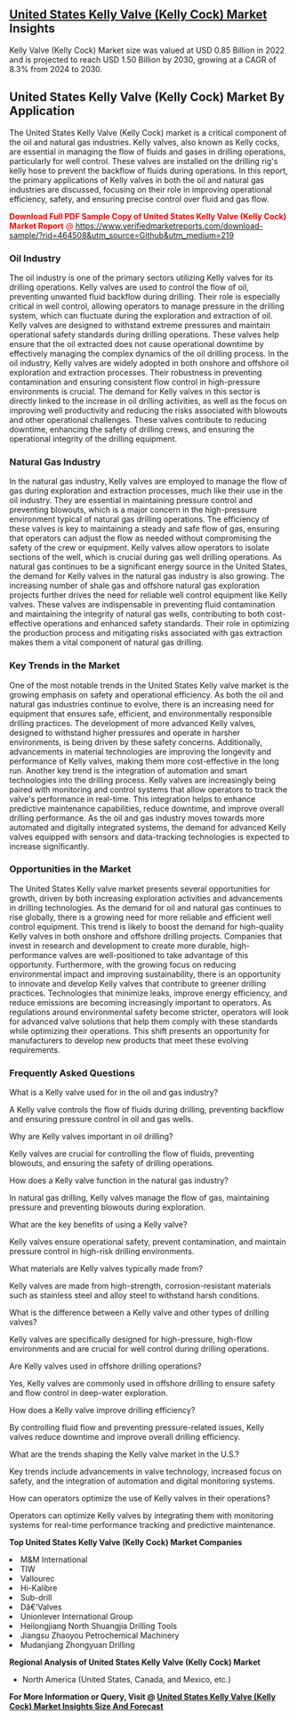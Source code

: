 <h2><a href="https://www.verifiedmarketreports.com/download-sample/?rid=464508&amp;utm_source=Github&amp;utm_medium=219" target="_blank">United States Kelly Valve (Kelly Cock) Market</a> Insights</h2><p>Kelly Valve (Kelly Cock) Market size was valued at USD 0.85 Billion in 2022 and is projected to reach USD 1.50 Billion by 2030, growing at a CAGR of 8.3% from 2024 to 2030.</p><p> <h2>United States Kelly Valve (Kelly Cock) Market By Application</h2> The United States Kelly Valve (Kelly Cock) market is a critical component of the oil and natural gas industries. Kelly valves, also known as Kelly cocks, are essential in managing the flow of fluids and gases in drilling operations, particularly for well control. These valves are installed on the drilling rig's kelly hose to prevent the backflow of fluids during operations. In this report, the primary applications of Kelly valves in both the oil and natural gas industries are discussed, focusing on their role in improving operational efficiency, safety, and ensuring precise control over fluid and gas flow. <p><span class=""><span style="color: #ff0000;"><strong>Download Full PDF Sample Copy of United States Kelly Valve (Kelly Cock) Market Report</strong> @ </span><a href="https://www.verifiedmarketreports.com/download-sample/?rid=464508&amp;utm_source=Github&amp;utm_medium=219" target="_blank">https://www.verifiedmarketreports.com/download-sample/?rid=464508&amp;utm_source=Github&amp;utm_medium=219</a></span></p> <h3>Oil Industry</h3> The oil industry is one of the primary sectors utilizing Kelly valves for its drilling operations. Kelly valves are used to control the flow of oil, preventing unwanted fluid backflow during drilling. Their role is especially critical in well control, allowing operators to manage pressure in the drilling system, which can fluctuate during the exploration and extraction of oil. Kelly valves are designed to withstand extreme pressures and maintain operational safety standards during drilling operations. These valves help ensure that the oil extracted does not cause operational downtime by effectively managing the complex dynamics of the oil drilling process. In the oil industry, Kelly valves are widely adopted in both onshore and offshore oil exploration and extraction processes. Their robustness in preventing contamination and ensuring consistent flow control in high-pressure environments is crucial. The demand for Kelly valves in this sector is directly linked to the increase in oil drilling activities, as well as the focus on improving well productivity and reducing the risks associated with blowouts and other operational challenges. These valves contribute to reducing downtime, enhancing the safety of drilling crews, and ensuring the operational integrity of the drilling equipment. <h3>Natural Gas Industry</h3> In the natural gas industry, Kelly valves are employed to manage the flow of gas during exploration and extraction processes, much like their use in the oil industry. They are essential in maintaining pressure control and preventing blowouts, which is a major concern in the high-pressure environment typical of natural gas drilling operations. The efficiency of these valves is key to maintaining a steady and safe flow of gas, ensuring that operators can adjust the flow as needed without compromising the safety of the crew or equipment. Kelly valves allow operators to isolate sections of the well, which is crucial during gas well drilling operations. As natural gas continues to be a significant energy source in the United States, the demand for Kelly valves in the natural gas industry is also growing. The increasing number of shale gas and offshore natural gas exploration projects further drives the need for reliable well control equipment like Kelly valves. These valves are indispensable in preventing fluid contamination and maintaining the integrity of natural gas wells, contributing to both cost-effective operations and enhanced safety standards. Their role in optimizing the production process and mitigating risks associated with gas extraction makes them a vital component of natural gas drilling. <h3>Key Trends in the Market</h3> One of the most notable trends in the United States Kelly valve market is the growing emphasis on safety and operational efficiency. As both the oil and natural gas industries continue to evolve, there is an increasing need for equipment that ensures safe, efficient, and environmentally responsible drilling practices. The development of more advanced Kelly valves, designed to withstand higher pressures and operate in harsher environments, is being driven by these safety concerns. Additionally, advancements in material technologies are improving the longevity and performance of Kelly valves, making them more cost-effective in the long run. Another key trend is the integration of automation and smart technologies into the drilling process. Kelly valves are increasingly being paired with monitoring and control systems that allow operators to track the valve's performance in real-time. This integration helps to enhance predictive maintenance capabilities, reduce downtime, and improve overall drilling performance. As the oil and gas industry moves towards more automated and digitally integrated systems, the demand for advanced Kelly valves equipped with sensors and data-tracking technologies is expected to increase significantly. <h3>Opportunities in the Market</h3> The United States Kelly valve market presents several opportunities for growth, driven by both increasing exploration activities and advancements in drilling technologies. As the demand for oil and natural gas continues to rise globally, there is a growing need for more reliable and efficient well control equipment. This trend is likely to boost the demand for high-quality Kelly valves in both onshore and offshore drilling projects. Companies that invest in research and development to create more durable, high-performance valves are well-positioned to take advantage of this opportunity. Furthermore, with the growing focus on reducing environmental impact and improving sustainability, there is an opportunity to innovate and develop Kelly valves that contribute to greener drilling practices. Technologies that minimize leaks, improve energy efficiency, and reduce emissions are becoming increasingly important to operators. As regulations around environmental safety become stricter, operators will look for advanced valve solutions that help them comply with these standards while optimizing their operations. This shift presents an opportunity for manufacturers to develop new products that meet these evolving requirements. <h3>Frequently Asked Questions</h3> <p>What is a Kelly valve used for in the oil and gas industry?</p> <p>A Kelly valve controls the flow of fluids during drilling, preventing backflow and ensuring pressure control in oil and gas wells.</p> <p>Why are Kelly valves important in oil drilling?</p> <p>Kelly valves are crucial for controlling the flow of fluids, preventing blowouts, and ensuring the safety of drilling operations.</p> <p>How does a Kelly valve function in the natural gas industry?</p> <p>In natural gas drilling, Kelly valves manage the flow of gas, maintaining pressure and preventing blowouts during exploration.</p> <p>What are the key benefits of using a Kelly valve?</p> <p>Kelly valves ensure operational safety, prevent contamination, and maintain pressure control in high-risk drilling environments.</p> <p>What materials are Kelly valves typically made from?</p> <p>Kelly valves are made from high-strength, corrosion-resistant materials such as stainless steel and alloy steel to withstand harsh conditions.</p> <p>What is the difference between a Kelly valve and other types of drilling valves?</p> <p>Kelly valves are specifically designed for high-pressure, high-flow environments and are crucial for well control during drilling operations.</p> <p>Are Kelly valves used in offshore drilling operations?</p> <p>Yes, Kelly valves are commonly used in offshore drilling to ensure safety and flow control in deep-water exploration.</p> <p>How does a Kelly valve improve drilling efficiency?</p> <p>By controlling fluid flow and preventing pressure-related issues, Kelly valves reduce downtime and improve overall drilling efficiency.</p> <p>What are the trends shaping the Kelly valve market in the U.S.?</p> <p>Key trends include advancements in valve technology, increased focus on safety, and the integration of automation and digital monitoring systems.</p> <p>How can operators optimize the use of Kelly valves in their operations?</p> <p>Operators can optimize Kelly valves by integrating them with monitoring systems for real-time performance tracking and predictive maintenance.</p> </p><p><strong>Top United States Kelly Valve (Kelly Cock) Market Companies</strong></p><div data-test-id=""><p><li>M&M International</li><li> TIW</li><li> Vallourec</li><li> Hi-Kalibre</li><li> Sub-drill</li><li> Dâ€‘Valves</li><li> Unionlever International Group</li><li> Heilongjiang North Shuangjia Drilling Tools</li><li> Jiangsu Zhaoyou Petrochemical Machinery</li><li> Mudanjiang Zhongyuan Drilling</li></p><div><strong>Regional Analysis of&nbsp;United States Kelly Valve (Kelly Cock) Market</strong></div><ul><li dir="ltr"><p dir="ltr">North America&nbsp;(United States, Canada, and Mexico, etc.)</p></li></ul><p><strong>For More Information or Query, Visit @&nbsp;</strong><strong><a href="https://www.verifiedmarketreports.com/product/kelly-valve-kelly-cock-market/?utm_source=Github&amp;utm_medium=219" target="_blank">United States Kelly Valve (Kelly Cock) Market Insights Size And Forecast</a></strong></p></div>
